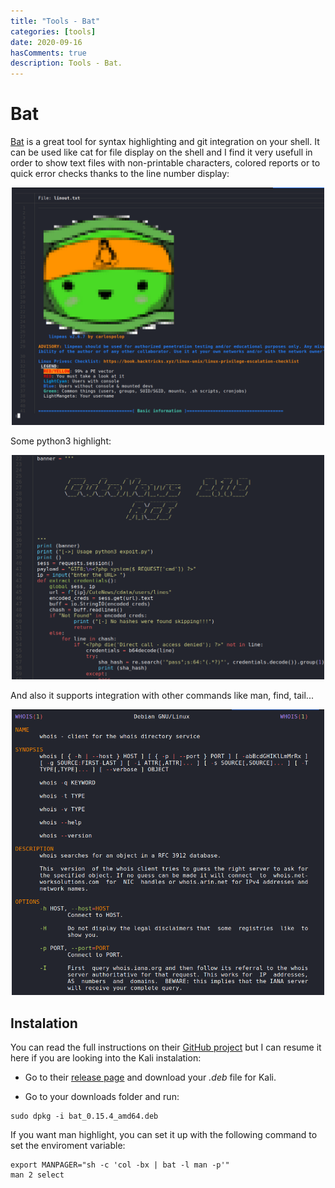 ```yaml
---
title: "Tools - Bat"
categories: [tools]
date: 2020-09-16
hasComments: true
description: Tools - Bat.
---
```


# Bat

[Bat](https://github.com/sharkdp/bat) is a great tool for syntax highlighting and git integration on your shell. It can be used like cat for file display on the shell and I find it very usefull in order to show text files with non-printable characters, colored reports or to quick error checks thanks to the line number display:

<p align="center">
  <img src="/images/misc/tools/bat/1_linpeas.png" width="500"/>
</p>

Some python3 highlight:

<p align="center">
  <img src="/images/misc/tools/bat/1_highlight.png" width="500"/>
</p>

And also it supports integration with other commands like man, find, tail...

<p align="center">
  <img src="/images/misc/tools/bat/1_man.png" width="500"/>
</p>


## Instalation

You can read the full instructions on their [GitHub project](https://github.com/sharkdp/bat) but I can resume it here if you are looking into the Kali instalation:

- Go to their [release page](https://github.com/sharkdp/bat/releases) and download your _.deb_ file for Kali.

- Go to your downloads folder and run:

```
sudo dpkg -i bat_0.15.4_amd64.deb
```

If you want man highlight, you can set it up with the following command to set the enviroment variable:

```
export MANPAGER="sh -c 'col -bx | bat -l man -p'"
man 2 select
```

